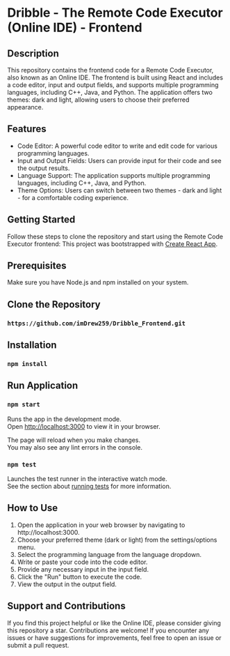 

# Dribble - The Remote Code Executor (Online IDE) - Frontend

## Description
This repository contains the frontend code for a Remote Code Executor, also known as an Online IDE. The frontend is built using React and includes a code editor, input and output fields, and supports multiple programming languages, including C++, Java, and Python. The application offers two themes: dark and light, allowing users to choose their preferred appearance.

## Features
- Code Editor: A powerful code editor to write and edit code for various programming languages.
- Input and Output Fields: Users can provide input for their code and see the output results.
- Language Support: The application supports multiple programming languages, including C++, Java, and Python.
- Theme Options: Users can switch between two themes - dark and light - for a comfortable coding experience.

## Getting Started
Follow these steps to clone the repository and start using the Remote Code Executor frontend:
This project was bootstrapped with [Create React App](https://github.com/facebook/create-react-app).

## Prerequisites
Make sure you have Node.js and npm installed on your system.

## Clone the Repository
### `https://github.com/imDrew259/Dribble_Frontend.git`

## Installation
### `npm install`


## Run Application
### `npm start`

Runs the app in the development mode.\
Open [http://localhost:3000](http://localhost:3000) to view it in your browser.

The page will reload when you make changes.\
You may also see any lint errors in the console.

### `npm test`

Launches the test runner in the interactive watch mode.\
See the section about [running tests](https://facebook.github.io/create-react-app/docs/running-tests) for more information.

## How to Use
1. Open the application in your web browser by navigating to http://localhost:3000.
2. Choose your preferred theme (dark or light) from the settings/options menu.
3. Select the programming language from the language dropdown.
4. Write or paste your code into the code editor.
5. Provide any necessary input in the input field.
6. Click the "Run" button to execute the code.
7. View the output in the output field.

## Support and Contributions
If you find this project helpful or like the Online IDE, please consider giving this repository a star. Contributions are welcome! If you encounter any issues or have suggestions for improvements, feel free to open an issue or submit a pull request.

